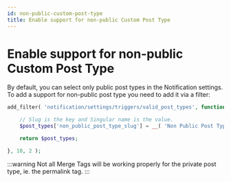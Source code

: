 ```yaml
---
id: non-public-custom-post-type
title: Enable support for non-public Custom Post Type
---
```


# Enable support for non-public Custom Post Type

By default, you can select only public post types in the Notification settings. To add a support for non-public post type you need to add it via a filter:

```php
add_filter( 'notification/settings/triggers/valid_post_types', function( $post_types ) {

	// Slug is the key and Singular name is the value.
	$post_types['non_public_post_type_slug'] = __( 'Non Public Post Type' );

	return $post_types;

}, 10, 2 );
```

:::warning
Not all Merge Tags will be working properly for the private post type, ie. the permalink tag.
:::
